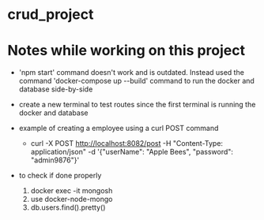# crud_project

# Notes while working on this project

- 'npm start' command doesn't work and is outdated. Instead used the command 'docker-compose up --build' command to run the docker and database side-by-side

- create a new terminal to test routes since the first terminal is running the docker and database

- example of creating a employee using a curl POST command
  - curl -X POST <http://localhost:8082/post> -H "Content-Type: application/json" -d '{"userName": "Apple Bees", "password": "admin9876"}'

- to check if done properly
    1. docker exec -it <container-name> mongosh
    2. use docker-node-mongo
    3. db.users.find().pretty()